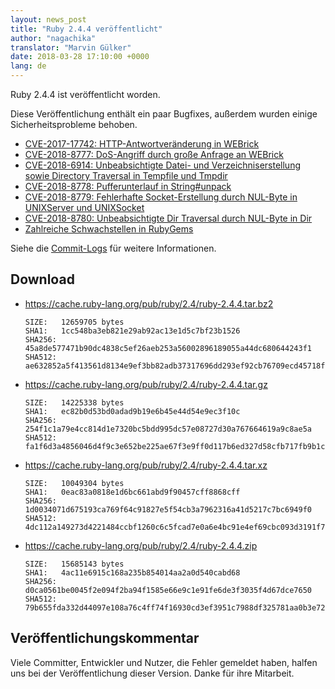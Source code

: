 ```yaml
---
layout: news_post
title: "Ruby 2.4.4 veröffentlicht"
author: "nagachika"
translator: "Marvin Gülker"
date: 2018-03-28 17:10:00 +0000
lang: de
---
```


Ruby 2.4.4 ist veröffentlicht worden.

Diese Veröffentlichung enthält ein paar Bugfixes, außerdem wurden einige
Sicherheitsprobleme behoben.

* [CVE-2017-17742: HTTP-Antwortveränderung in WEBrick](/de/news/2018/03/28/http-response-splitting-in-webrick-cve-2017-17742/)
* [CVE-2018-8777: DoS-Angriff durch große Anfrage an WEBrick](/de/news/2018/03/28/large-request-dos-in-webrick-cve-2018-8777/)
* [CVE-2018-6914: Unbeabsichtigte Datei- und Verzeichniserstellung sowie Directory Traversal in Tempfile und Tmpdir](/de/news/2018/03/28/unintentional-file-and-directory-creation-with-directory-traversal-cve-2018-6914/)
* [CVE-2018-8778: Pufferunterlauf in String#unpack](/de/news/2018/03/28/buffer-under-read-unpack-cve-2018-8778/)
* [CVE-2018-8779: Fehlerhafte Socket-Erstellung durch NUL-Byte in UNIXServer und UNIXSocket](/de/news/2018/03/28/poisoned-nul-byte-unixsocket-cve-2018-8779/)
* [CVE-2018-8780: Unbeabsichtigte Dir Traversal durch NUL-Byte in Dir](/de/news/2018/03/28/poisoned-nul-byte-dir-cve-2018-8780/)
* [Zahlreiche Schwachstellen in RubyGems](/de/news/2018/02/17/multiple-vulnerabilities-in-rubygems/)

Siehe die
[Commit-Logs](https://github.com/ruby/ruby/compare/v2_4_3...v2_4_4)
für weitere Informationen.

## Download

* <https://cache.ruby-lang.org/pub/ruby/2.4/ruby-2.4.4.tar.bz2>

      SIZE:   12659705 bytes
      SHA1:   1cc548ba3eb821e29ab92ac13e1d5c7bf23b1526
      SHA256: 45a8de577471b90dc4838c5ef26aeb253a56002896189055a44dc680644243f1
      SHA512: ae632852a5f413561d8134e9ef3bb82adb37317696dd293ef92cb76709ecd45718f14116ecce35b12f1c2dd53ccae8dabc7a924a270072b697512d11f4922347

* <https://cache.ruby-lang.org/pub/ruby/2.4/ruby-2.4.4.tar.gz>

      SIZE:   14225338 bytes
      SHA1:   ec82b0d53bd0adad9b19e6b45e44d54e9ec3f10c
      SHA256: 254f1c1a79e4cc814d1e7320bc5bdd995dc57e08727d30a767664619a9c8ae5a
      SHA512: fa1f6d3a4856046d4f9c3e652be225ae67f3e9ff0d117b6ed327d58cfb717fb9b1ce81d06a3302e486e7da0b5f67b16341666ceb02a554a428d221d008263ed8

* <https://cache.ruby-lang.org/pub/ruby/2.4/ruby-2.4.4.tar.xz>

      SIZE:   10049304 bytes
      SHA1:   0eac83a0818e1d6bc661abd9f90457cff8868cff
      SHA256: 1d0034071d675193ca769f64c91827e5f54cb3a7962316a41d5217c7bc6949f0
      SHA512: 4dc112a149273d4221484ccbf1260c6c5fcad7e0a6e4bc91e4ef69cbc093d3191f7abd71420f80d680f8ea5d111e6803ba2af32166aa501913639e6d5696fde0

* <https://cache.ruby-lang.org/pub/ruby/2.4/ruby-2.4.4.zip>

      SIZE:   15685143 bytes
      SHA1:   4ac11e6915c168a235b854014aa2a0d540cabd68
      SHA256: d0ca0561be0045f2e094f2ba94f1585e66e9c1e91fe6de3f3035f4d67dce7650
      SHA512: 79b655fda332d44097e108a76c4ff74f16930cd3ef3951c7988df325781aa0b3e724697107d964735f31a2457a835f08fa72c4eadd5ef7d3ccc1e6c9185f37e3

## Veröffentlichungskommentar

Viele Committer, Entwickler und Nutzer, die Fehler gemeldet haben,
halfen uns bei der Veröffentlichung dieser Version. Danke für ihre
Mitarbeit.
